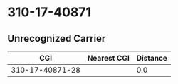 # 310-17-40871
## Unrecognized Carrier


| CGI | Nearest CGI | Distance |
|-----|-------------|----------|
| 310-17-40871-28 |  | 0.0 |
